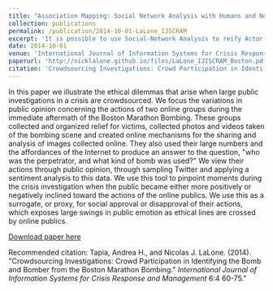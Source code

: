 ```yaml
---
title: "Association Mapping: Social Network Analysis with Humans and Non-Humans"
collection: publications
permalink: /publication/2014-10-01-LaLone_IJSCRAM
excerpt: 'It is possible to use Social-Network Analysis to reify Actor-Network Theory.'
date: 2014-10-01
venue: 'International Journal of Information Systems for Crisis Response and Management'
paperurl: 'http://nicklalone.github.io/files/LaLone_IJISCRAM_Boston.pdf'
citation: 'Crowdsourcing Investigations: Crowd Participation in Identifying the Bomb and Bomber from the Boston Marathon Bombing." <i>International Journal of Information Systems for Crisis Response and Management</i> 6:4 60-75.'
---
```

In this paper we illustrate the ethical dilemmas that arise when large public investigations in a crisis are crowdsourced. We focus the variations in public opinion concerning the actions of two online groups during the immediate aftermath of the Boston Marathon Bombing. These groups collected and organized relief for victims, collected photos and videos taken of the bombing scene and created online mechanisms for the sharing and analysis of images collected online. They also used their large numbers and the affordances of the Internet to produce an answer to the question, "who was the perpetrator, and what kind of bomb was used?" We view their actions through public opinion, through sampling Twitter and applying a sentiment analysis to this data. We use this tool to pinpoint moments during the crisis investigation when the public became either more positively or negatively inclined toward the actions of the online publics. We use this as a surrogate, or proxy, for social approval or disapproval of their actions, which exposes large swings in public emotion as ethical lines are crossed by online publics.

[Download paper here](http://nicklalone.github.io/files/LaLone_IJISCRAM_Boston.pdf)

Recommended citation: Tapia, Andrea H., and Nicolas J. LaLone. (2014). "Crowdsourcing Investigations: Crowd Participation in Identifying the Bomb and Bomber from the Boston Marathon Bombing." <i>International Journal of Information Systems for Crisis Response and Management</i> 6:4 60-75."